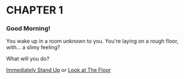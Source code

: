 # CHAPTER 1
### Good Morning!

You wake up in a room unknown to you. You're laying on a rough floor, with... a slimy feeling?

What will you do?

[Immediately Stand Up]() or
[Look at The Floor]()

